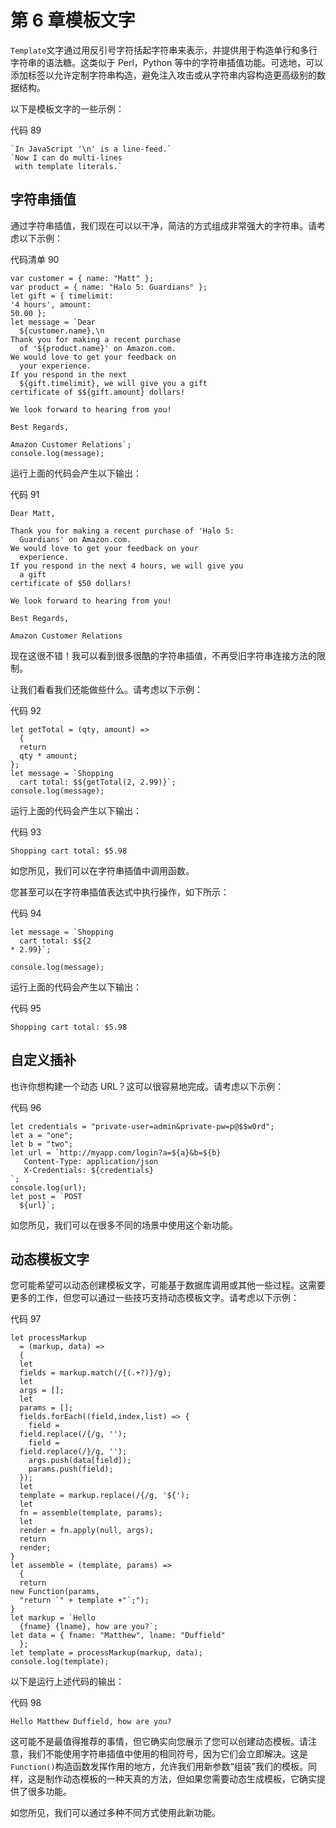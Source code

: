 # 第 6 章模板文字

`Template`文字通过用反引号字符括起字符串来表示，并提供用于构造单行和多行字符串的语法糖。这类似于 Perl，Python 等中的字符串插值功能。可选地，可以添加标签以允许定制字符串构造，避免注入攻击或从字符串内容构造更高级别的数据结构。

以下是模板文字的一些示例：

代码 89

```
`In JavaScript '\n' is a line-feed.`
`Now I can do multi-lines
 with template literals.` 

```

## 字符串插值

通过字符串插值，我们现在可以以干净，简洁的方式组成非常强大的字符串。请考虑以下示例：

代码清单 90

```
var customer = { name: "Matt" };
var product = { name: "Halo 5: Guardians" };
let gift = { timelimit:
'4 hours', amount:
50.00 };
let message = `Dear
  ${customer.name},\n
Thank you for making a recent purchase
  of '${product.name}' on Amazon.com.
We would love to get your feedback on
  your experience.
If you respond in the next
  ${gift.timelimit}, we will give you a gift
certificate of $${gift.amount} dollars!

We look forward to hearing from you!

Best Regards,

Amazon Customer Relations`;
console.log(message);

```

运行上面的代码会产生以下输出：

代码 91

```
Dear Matt,

Thank you for making a recent purchase of 'Halo 5:
  Guardians' on Amazon.com.
We would love to get your feedback on your
  experience.
If you respond in the next 4 hours, we will give you
  a gift
certificate of $50 dollars!

We look forward to hearing from you!

Best Regards,

Amazon Customer Relations

```

现在这很不错！我可以看到很多很酷的字符串插值，不再受旧字符串连接方法的限制。

让我们看看我们还能做些什么。请考虑以下示例：

代码 92

```
let getTotal = (qty, amount) =>
  {
  return
  qty * amount;
};
let message = `Shopping
  cart total: $${getTotal(2, 2.99)}`;
console.log(message);

```

运行上面的代码会产生以下输出：

代码 93

```
Shopping cart total: $5.98 

```

如您所见，我们可以在字符串插值中调用函数。

您甚至可以在字符串插值表达式中执行操作，如下所示：

代码 94

```
let message = `Shopping
  cart total: $${2
* 2.99}`;

console.log(message);

```

运行上面的代码会产生以下输出：

代码 95

```
Shopping cart total: $5.98 

```

## 自定义插补

也许你想构建一个动态 URL？这可以很容易地完成。请考虑以下示例：

代码 96

```
let credentials = "private-user=admin&private-pw=p@$$w0rd";
let a = "one";
let b = "two";
let url = `http://myapp.com/login?a=${a}&b=${b}
   Content-Type: application/json
   X-Credentials: ${credentials}
`;
console.log(url);
let post = `POST
  ${url}`;

```

如您所见，我们可以在很多不同的场景中使用这个新功能。

## 动态模板文字

您可能希望可以动态创建模板文字，可能基于数据库调用或其他一些过程。这需要更多的工作，但您可以通过一些技巧支持动态模板文字。请考虑以下示例：

代码 97

```
let processMarkup
  = (markup, data) =>
  {
  let
  fields = markup.match(/{(.+?)}/g);
  let
  args = [];
  let
  params = [];
  fields.forEach((field,index,list) => {
    field =
  field.replace(/{/g, '');
    field =
  field.replace(/}/g, '');
    args.push(data[field]);
    params.push(field);
  });
  let
  template = markup.replace(/{/g, '${');
  let
  fn = assemble(template, params);
  let
  render = fn.apply(null, args);
  return
  render;
}
let assemble = (template, params) =>
  {
  return
new Function(params,
  "return `" + template +"`;");
}
let markup = `Hello
  {fname} {lname}, how are you?`;
let data = { fname: "Matthew", lname: "Duffield"
  };
let template = processMarkup(markup, data);
console.log(template);

```

以下是运行上述代码的输出：

代码 98

```
Hello Matthew Duffield, how are you? 

```

这可能不是最值得推荐的事情，但它确实向您展示了您可以创建动态模板。请注意，我们不能使用字符串插值中使用的相同符号，因为它们会立即解决。这是`Function()`构造函数发挥作用的地方，允许我们用新参数“组装”我们的模板。同样，这是制作动态模板的一种天真的方法，但如果您需要动态生成模板，它确实提供了很多功能。

如您所见，我们可以通过多种不同方式使用此新功能。